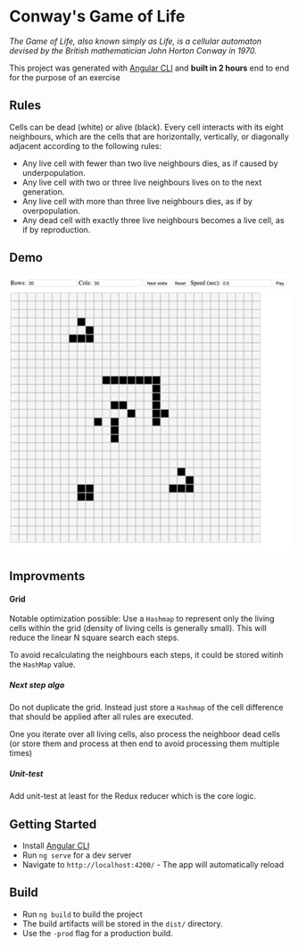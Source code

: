 # Conway's Game of Life

_The Game of Life, also known simply as Life, is a cellular automaton devised by
the British mathematician John Horton Conway in 1970._

This project was generated with [Angular
CLI](https://github.com/angular/angular-cli) and **built in 2 hours** end to
end for the purpose of an exercise

## Rules

Cells can be dead (white) or alive (black). Every cell interacts with its eight
neighbours, which are the cells that are horizontally, vertically, or
diagonally adjacent according to the following rules:

* Any live cell with fewer than two live neighbours dies, as if caused by underpopulation.
* Any live cell with two or three live neighbours lives on to the next generation.
* Any live cell with more than three live neighbours dies, as if by overpopulation.
* Any dead cell with exactly three live neighbours becomes a live cell, as if by reproduction.

## Demo

![ScreenshotOutput](./game.png)

## Improvments

#### Grid 

Notable optimization possible: Use a `Hashmap` to represent only the living
cells within the grid (density of living cells is generally small). This will
reduce the linear N square search each steps.

To avoid recalculating the neighbours each steps, it could be stored witinh the
`HashMap` value.

##### Next step algo

Do not duplicate the grid. Instead just store a `Hashmap` of the cell
difference that should be applied after all rules are executed.

One you iterate over all living cells, also process the neighboor dead cells
(or store them and process at then end to avoid processing them multiple times)

##### Unit-test

Add unit-test at least for the Redux reducer which is the core logic.

## Getting Started

* Install [Angular CLI](https://github.com/angular/angular-cli)
* Run `ng serve` for a dev server
* Navigate to `http://localhost:4200/` - The app will automatically reload

## Build

* Run `ng build` to build the project
* The build artifacts will be stored in the `dist/` directory. 
* Use the `-prod` flag for a production build.
